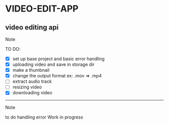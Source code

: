 # VIDEO-EDIT-APP

## video editing api 
> [!NOTE]
> TO DO:
> - [x] set up base project and basic error handling
> - [x] uploading video and save in storage dir
> - [x] make a thumbnail
> - [x] change the output format ex: .mov => .mp4
> - [ ] extract audio track
> - [ ] resizing video
> - [x] downloading video


---
> [!NOTE] 
> to do handling error
> Work in progress

